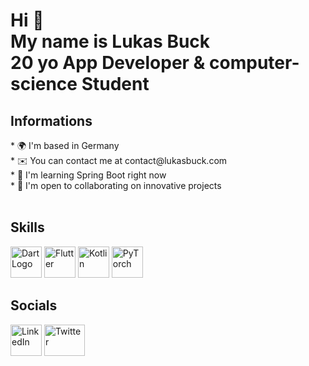 <h1>Hi 👋 <br>
My name is Lukas Buck<br>
20 yo App Developer & computer-science Student</h1>

<h2> Informations <br> </h2>
* 🌍 I'm based in Germany<br>
* ✉️ You can contact me at contact@lukasbuck.com <br>
* 🧠 I'm learning Spring Boot right now<br>
* 🤝 I'm open to collaborating on innovative projects<br>
<br>
<h2>Skills</h2>

<a href="https://dart.dev/"><img alt="DartLogo" src="https://upload.wikimedia.org/wikipedia/commons/thumb/c/c6/Dart_logo.png/600px-Dart_logo.png?20220718193800" width="50" 
     height="50" ><a>
<a href="https://flutter.dev/"><img alt="Flutter" src="https://cdn.iconscout.com/icon/free/png-256/free-flutter-3628777-3030139.png" width="50" 
     height="50" ><a>
<a href="#"><img alt="Kotlin" src="https://blog.scottlogic.com/jporter/assets/kotlin-logo.png" width="50" 
     height="50" ><a>
<a href="#"><img alt="PyTorch" src="https://github.com/user-attachments/assets/1dd0f211-49a3-4af8-8d9e-08e1aa57f0db" width="50" 
     height="50" ><a>
<br>
     <h2>Socials<br></h2>
<a href="https://www.linkedin.com/in/lukas-buck-664384237/"><img alt="LinkedIn" src="https://pngimg.com/uploads/linkedIn/linkedIn_PNG39.png" width="50" 
     height="50" ><a>
<a href="https://twitter.com/Lukas_Buck1"><img alt="Twitter" src="https://static-00.iconduck.com/assets.00/twitter-emoji-1024x843-eywjcn1d.png" width="65" 
     height="50" ><a>



    
   
